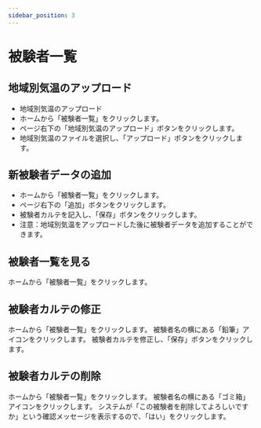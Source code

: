 ```yaml
---
sidebar_position: 3
---
```


# 被験者一覧

## 地域別気温のアップロード

- 地域別気温のアップロード
- ホームから「被験者一覧」をクリックします。
- ページ右下の「地域別気温のアップロード」ボタンをクリックします。
- 地域別気温のファイルを選択し、「アップロード」ボタンをクリックします。


## 新被験者データの追加

- ホームから「被験者一覧」をクリックします。
- ページ右下の「追加」ボタンをクリックします。
- 被験者カルテを記入し、「保存」ボタンをクリックします。
- 注意：地域別気温をアップロードした後に被験者データを追加することができます。

## 被験者一覧を見る
ホームから「被験者一覧」をクリックします。

## 被験者カルテの修正
ホームから「被験者一覧」をクリックします。
被験者名の横にある「鉛筆」アイコンをクリックします。
被験者カルテを修正し、「保存」ボタンをクリックします。

## 被験者カルテの削除
ホームから「被験者一覧」をクリックします。
被験者名の横にある「ゴミ箱」アイコンをクリックします。
システムが「この被験者を削除してよろしいですか」という確認メッセージを表示するので、「はい」をクリックします。
